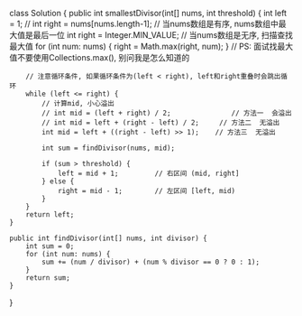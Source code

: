 class Solution {
    public int smallestDivisor(int[] nums, int threshold) {
        int left = 1;
        // int right = nums[nums.length-1];     // 当nums数组是有序, nums数组中最大值是最后一位
        int right = Integer.MIN_VALUE;          // 当nums数组是无序, 扫描查找最大值
        for (int num: nums) {
            right = Math.max(right, num);
        }
        // PS: 面试找最大值不要使用Collections.max(), 别问我是怎么知道的
        
        // 注意循环条件, 如果循环条件为(left < right), left和right重叠时会跳出循环
        while (left <= right) {
            // 计算mid, 小心溢出
            // int mid = (left + right) / 2;               // 方法一  会溢出
            // int mid = left + (right - left) / 2;     // 方法二  无溢出
            int mid = left + ((right - left) >> 1);    // 方法三  无溢出

            int sum = findDivisor(nums, mid);

            if (sum > threshold) {
                left = mid + 1;         // 右区间 (mid, right]
            } else {
                right = mid - 1;        // 左区间 [left, mid)
            }
        }
        return left;
    }

    public int findDivisor(int[] nums, int divisor) {
        int sum = 0;
        for (int num: nums) {
            sum += (num / divisor) + (num % divisor == 0 ? 0 : 1);
        }
        return sum;
    }
}


